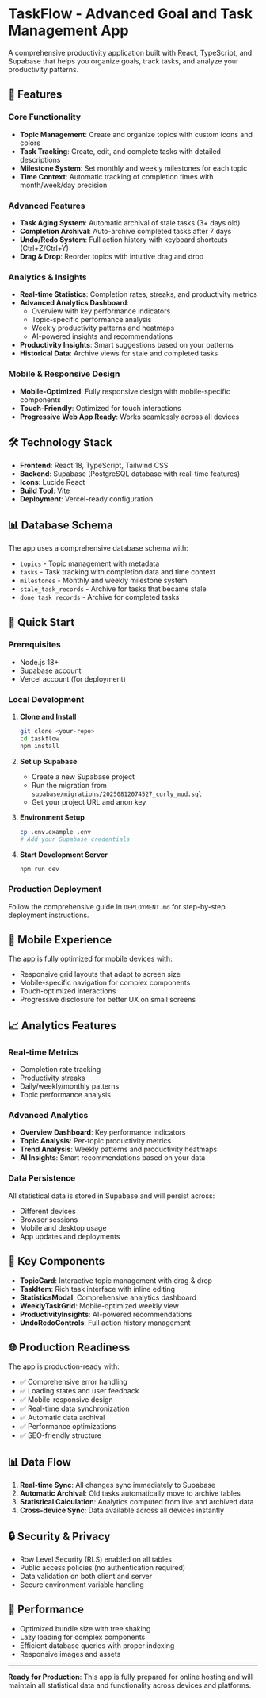 # TaskFlow - Advanced Goal and Task Management App

A comprehensive productivity application built with React, TypeScript, and Supabase that helps you organize goals, track tasks, and analyze your productivity patterns.

## 🚀 Features

### Core Functionality
- **Topic Management**: Create and organize topics with custom icons and colors
- **Task Tracking**: Create, edit, and complete tasks with detailed descriptions
- **Milestone System**: Set monthly and weekly milestones for each topic
- **Time Context**: Automatic tracking of completion times with month/week/day precision

### Advanced Features
- **Task Aging System**: Automatic archival of stale tasks (3+ days old)
- **Completion Archival**: Auto-archive completed tasks after 7 days
- **Undo/Redo System**: Full action history with keyboard shortcuts (Ctrl+Z/Ctrl+Y)
- **Drag & Drop**: Reorder topics with intuitive drag and drop

### Analytics & Insights
- **Real-time Statistics**: Completion rates, streaks, and productivity metrics
- **Advanced Analytics Dashboard**: 
  - Overview with key performance indicators
  - Topic-specific performance analysis
  - Weekly productivity patterns and heatmaps
  - AI-powered insights and recommendations
- **Productivity Insights**: Smart suggestions based on your patterns
- **Historical Data**: Archive views for stale and completed tasks

### Mobile & Responsive Design
- **Mobile-Optimized**: Fully responsive design with mobile-specific components
- **Touch-Friendly**: Optimized for touch interactions
- **Progressive Web App Ready**: Works seamlessly across all devices

## 🛠 Technology Stack

- **Frontend**: React 18, TypeScript, Tailwind CSS
- **Backend**: Supabase (PostgreSQL database with real-time features)
- **Icons**: Lucide React
- **Build Tool**: Vite
- **Deployment**: Vercel-ready configuration

## 📊 Database Schema

The app uses a comprehensive database schema with:
- `topics` - Topic management with metadata
- `tasks` - Task tracking with completion data and time context
- `milestones` - Monthly and weekly milestone system
- `stale_task_records` - Archive for tasks that became stale
- `done_task_records` - Archive for completed tasks

## 🚀 Quick Start

### Prerequisites
- Node.js 18+ 
- Supabase account
- Vercel account (for deployment)

### Local Development

1. **Clone and Install**
   ```bash
   git clone <your-repo>
   cd taskflow
   npm install
   ```

2. **Set up Supabase**
   - Create a new Supabase project
   - Run the migration from `supabase/migrations/20250812074527_curly_mud.sql`
   - Get your project URL and anon key

3. **Environment Setup**
   ```bash
   cp .env.example .env
   # Add your Supabase credentials
   ```

4. **Start Development Server**
   ```bash
   npm run dev
   ```

### Production Deployment

Follow the comprehensive guide in `DEPLOYMENT.md` for step-by-step deployment instructions.

## 📱 Mobile Experience

The app is fully optimized for mobile devices with:
- Responsive grid layouts that adapt to screen size
- Mobile-specific navigation for complex components
- Touch-optimized interactions
- Progressive disclosure for better UX on small screens

## 📈 Analytics Features

### Real-time Metrics
- Completion rate tracking
- Productivity streaks
- Daily/weekly/monthly patterns
- Topic performance analysis

### Advanced Analytics
- **Overview Dashboard**: Key performance indicators
- **Topic Analysis**: Per-topic productivity metrics
- **Trend Analysis**: Weekly patterns and productivity heatmaps
- **AI Insights**: Smart recommendations based on your data

### Data Persistence
All statistical data is stored in Supabase and will persist across:
- Different devices
- Browser sessions
- Mobile and desktop usage
- App updates and deployments

## 🔧 Key Components

- **TopicCard**: Interactive topic management with drag & drop
- **TaskItem**: Rich task interface with inline editing
- **StatisticsModal**: Comprehensive analytics dashboard
- **WeeklyTaskGrid**: Mobile-optimized weekly view
- **ProductivityInsights**: AI-powered recommendations
- **UndoRedoControls**: Full action history management

## 🌐 Production Readiness

The app is production-ready with:
- ✅ Comprehensive error handling
- ✅ Loading states and user feedback
- ✅ Mobile-responsive design
- ✅ Real-time data synchronization
- ✅ Automatic data archival
- ✅ Performance optimizations
- ✅ SEO-friendly structure

## 📊 Data Flow

1. **Real-time Sync**: All changes sync immediately to Supabase
2. **Automatic Archival**: Old tasks automatically move to archive tables
3. **Statistical Calculation**: Analytics computed from live and archived data
4. **Cross-device Sync**: Data available across all devices instantly

## 🔒 Security & Privacy

- Row Level Security (RLS) enabled on all tables
- Public access policies (no authentication required)
- Data validation on both client and server
- Secure environment variable handling

## 🚀 Performance

- Optimized bundle size with tree shaking
- Lazy loading for complex components
- Efficient database queries with proper indexing
- Responsive images and assets

---

**Ready for Production**: This app is fully prepared for online hosting and will maintain all statistical data and functionality across devices and platforms.